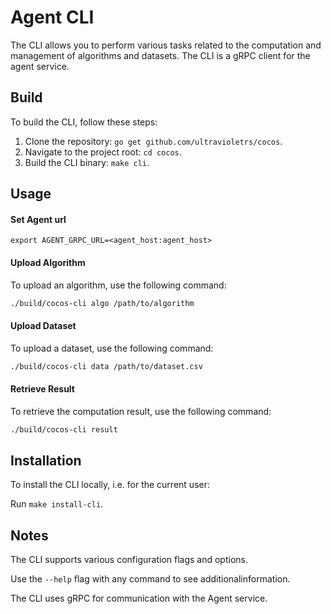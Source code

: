 # Agent CLI

The CLI allows you to perform various tasks related to the computation and management of algorithms and datasets. The CLI is a gRPC client for the agent service.

## Build

To build the CLI, follow these steps:

1. Clone the repository: `go get github.com/ultravioletrs/cocos`.
2. Navigate to the project root: `cd cocos`.
3. Build the CLI binary: `make cli`.

## Usage

#### Set Agent url
```shell
export AGENT_GRPC_URL=<agent_host:agent_host>
```

#### Upload Algorithm

To upload an algorithm, use the following command:

```bash
./build/cocos-cli algo /path/to/algorithm
```

#### Upload Dataset

To upload a dataset, use the following command:

```bash
./build/cocos-cli data /path/to/dataset.csv
```

#### Retrieve Result

To retrieve the computation result, use the following command:

```bash
./build/cocos-cli result
```

## Installation

To install the CLI locally, i.e. for the current user:

Run `make install-cli`.

## Notes

The CLI supports various configuration flags and options.

Use the `--help` flag with any command to see additionalinformation.

The CLI uses gRPC for communication with the Agent service.
